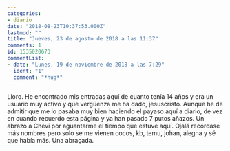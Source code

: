 ```yaml
---
categories:
- diario
date: "2018-08-23T10:37:53.000Z"
lastmod: ""
title: "Jueves, 23 de agosto de 2018 a las 11:37"
comments: 1
id: 1535020673
commentList:
- date: "Lunes, 19 de noviembre de 2018 a las 7:29"
  ident: "1"
  comment: "*hug*"
---
```


Lloro. He encontrado mis entradas aquí de cuanto tenía 14 años y era un usuario muy activo y que vergüenza me ha dado, jesuscristo. Aunque he de admitir que me lo pasaba muy bien haciendo el payaso aquí a diario, de vez en cuando recuerdo esta página y ya han pasado 7 putos añazos. Un abrazo a Chevi por aguantarme el tiempo que estuve aquí. Ojalá recordase más nombres pero solo se me vienen cocos, kb, temu, johan, alegna y sé que había más. Una abraçada.